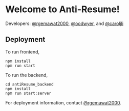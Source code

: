 # Welcome to Anti-Resume!

Developers: [@rgemawat2000](https://github.com/rgemawat2000), [@oodwyer](https://github.com/oodwyer), and [@caroljli](https://github.com/caroljli)

## Deployment
To run frontend, 

```
npm install
npm run start
```

To run the backend,
```
cd antiResume_backend
npm install
npm run start:server
```

For deployment information, contact [@rgemawat2000](https://github.com/rgemawat2000). 
